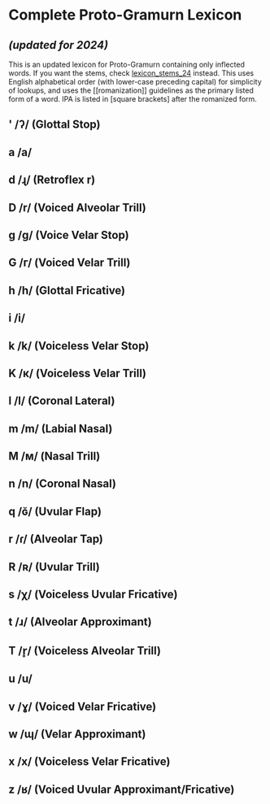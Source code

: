 # Complete Proto-Gramurn Lexicon
## *(updated for 2024)*

This is an updated lexicon for Proto-Gramurn containing only inflected words. If you want the stems, check [lexicon_stems_24](lexicon_stems_24.md) instead. This uses English alphabetical order (with lower-case preceding capital) for simplicity of lookups, and uses the [[romanization]] guidelines as the primary listed form of a word. IPA is listed in \[square brackets\] after the romanized form. 
## \' /ʔ/ (Glottal Stop)
## a /a/
## d /ɻ/ (Retroflex r)
## D /r/ (Voiced Alveolar Trill)
## g /g/ (Voice Velar Stop)
## G /г/ (Voiced Velar Trill)
## h /h/ (Glottal Fricative)
## i /i/
## k /k/ (Voiceless Velar Stop)
## K /к/ (Voiceless Velar Trill)
## l /l/ (Coronal Lateral)
## m /m/ (Labial Nasal)
## M /м/ (Nasal Trill)
## n /n/ (Coronal Nasal)
## q /ɢ̆/ (Uvular Flap)
## r /ɾ/ (Alveolar Tap)
## R /ʀ/ (Uvular Trill)
## s /χ/ (Voiceless Uvular Fricative)
## t /ɹ/ (Alveolar Approximant)
## T /r̥/ (Voiceless Alveolar Trill)
## u /u/
## v /ɣ/ (Voiced Velar Fricative)
## w /ɰ/ (Velar Approximant)
## x /x/ (Voiceless Velar Fricative)
## z /ʁ/ (Voiced Uvular Approximant/Fricative)